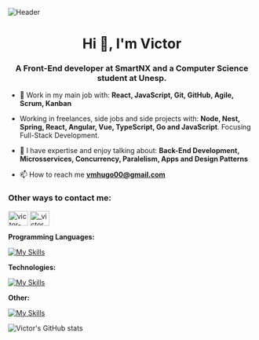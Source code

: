 ![Header](https://user-images.githubusercontent.com/74038190/225813708-98b745f2-7d22-48cf-9150-083f1b00d6c9.gif)
<h1 align="center">Hi 👋, I'm Victor</h1>
<h3 align="center">A Front-End developer at SmartNX and a Computer Science student at Unesp.</h3>

- 🌱 Work in my main job with: **React, JavaScript, Git, GitHub, Agile, Scrum, Kanban**

- Working in freelances, side jobs and side projects with: **Node, Nest, Spring, React, Angular, Vue, TypeScript, Go and JavaScript**. Focusing Full-Stack Development.

- 💬 I have expertise and enjoy talking about: **Back-End Development, Microsservices, Concurrency, Paralelism, Apps and Design Patterns**

- 📫 How to reach me **vmhugo00@gmail.com**

<h3 align="left">Other ways to contact me:</h3>
<p align="left">
<a href="https://linkedin.com/in/victor-hugo-a847b21b7" target="blank"><img align="center" src="https://raw.githubusercontent.com/rahuldkjain/github-profile-readme-generator/master/src/images/icons/Social/linked-in-alt.svg" alt="victor-hugo-a847b21b7" height="30" width="40" /></a>
<a href="https://instagram.com/_victormrtns" target="blank"><img align="center" src="https://raw.githubusercontent.com/rahuldkjain/github-profile-readme-generator/master/src/images/icons/Social/instagram.svg" alt="_victormrtns" height="30" width="40" /></a>
</p>

<p align="left">
  <strong>Programming Languages:</strong><br>
  
  [![My Skills](https://skillicons.dev/icons?i=ts,js,java,go,cs&theme=dark)](https://skillicons.dev)
</p>

<p align="left">
  <strong>Technologies:</strong><br>

  [![My Skills](https://skillicons.dev/icons?i=nodejs,nestjs,spring,dotnet,react,vue,angular,nextjs&theme=dark&perline=4)](https://skillicons.dev)
</p>


<p align="left">
  <strong>Other:</strong><br>
  
  [![My Skills](https://skillicons.dev/icons?i=mysql,postgres,mongodb,docker,redis,firebase,figma,github,jest,vite,vitest&theme=dark&perline=4)](https://skillicons.dev)
</p>

![Victor's GitHub stats](https://github-readme-stats.vercel.app/api?username=victormrtns&show_icons=true&theme=radical)

